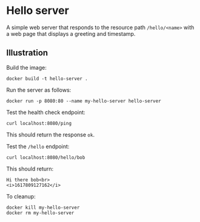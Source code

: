 # Hello server

A simple web server that responds to the resource path `/hello/<name>` with a web page that displays a greeting and timestamp. 

## Illustration

Build the image:
```
docker build -t hello-server .
```

Run the server as follows:
```
docker run -p 8080:80 --name my-hello-server hello-server
```

Test the health check endpoint:
```
curl localhost:8080/ping
```
This should return the response `ok`.

Test the `/hello` endpoint:
```
curl localhost:8080/hello/bob
```
This should return:
```
Hi there bob<br>
<i>1617809127162</i>
```


To cleanup:
```
docker kill my-hello-server
docker rm my-hello-server
```